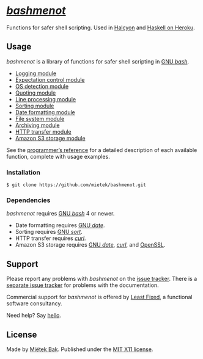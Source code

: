 [_bashmenot_](http://bashmenot.mietek.io/)
==========================================

Functions for safer shell scripting.  Used in [Halcyon](http://halcyon.sh/) and [Haskell on Heroku](http://haskellonheroku.com/).


Usage
-----

_bashmenot_ is a library of functions for safer shell scripting in [GNU _bash_](http://gnu.org/software/bash/).

- [Logging module](http://bashmenot.mietek.io/reference/#logging-module)
- [Expectation control module](http://bashmenot.mietek.io/reference/#expectation-control-module)
- [OS detection module](http://bashmenot.mietek.io/reference/#os-detection-module)
- [Quoting module](http://bashmenot.mietek.io/reference/#quoting-module)
- [Line processing module](http://bashmenot.mietek.io/reference/#line-processing-module)
- [Sorting module](http://bashmenot.mietek.io/reference/#sorting-module)
- [Date formatting module](http://bashmenot.mietek.io/reference/#date-formatting-module)
- [File system module](http://bashmenot.mietek.io/reference/#file-system-module)
- [Archiving module](http://bashmenot.mietek.io/reference/#archiving-module)
- [HTTP transfer module](http://bashmenot.mietek.io/reference/#http-transfer-module)
- [Amazon S3 storage module](http://bashmenot.mietek.io/reference/#amazon-s3-storage-module)

See the [programmer’s reference](http://bashmenot.mietek.io/reference/) for a detailed description of each available function, complete with usage examples.


### Installation

```
$ git clone https://github.com/mietek/bashmenot.git
```


### Dependencies

_bashmenot_ requires [GNU _bash_](http://gnu.org/software/bash/) 4 or newer.

- Date formatting requires [GNU _date_](https://www.gnu.org/software/coreutils/manual/html_node/date-invocation.html).
- Sorting requires [GNU _sort_](https://www.gnu.org/software/coreutils/manual/html_node/sort-invocation.html).
- HTTP transfer requires [_curl_](http://curl.haxx.se/).
- Amazon S3 storage requires [GNU _date_](https://www.gnu.org/software/coreutils/manual/html_node/date-invocation.html), [_curl_](http://curl.haxx.se/), and [OpenSSL](https://www.openssl.org/).


Support
-------

Please report any problems with _bashmenot_ on the [issue tracker](https://github.com/mietek/bashmenot/issues/).  There is a [separate issue tracker](https://github.com/mietek/bashmenot-website/issues/) for problems with the documentation.

Commercial support for _bashmenot_ is offered by [Least Fixed](http://leastfixed.com/), a functional software consultancy.

Need help?  Say [hello](http://leastfixed.com/).


License
-------

Made by [Miëtek Bak](http://mietek.io/).  Published under the [MIT X11 license](http://bashmenot.mietek.io/license/).
